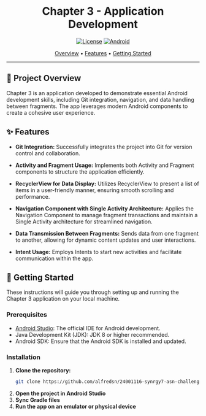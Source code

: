 <div align="center">

# Chapter 3 - Application Development

[![License](https://img.shields.io/badge/License-MIT-blue.svg?style=for-the-badge)](LICENSE)
[![Android](https://img.shields.io/badge/Android-3DDC84?style=for-the-badge&logo=android&logoColor=white)](https://www.android.com/)

<p align="center">
  <a href="#-project-overview">Overview</a> •
  <a href="#-features">Features</a> •
  <a href="#-getting-started">Getting Started</a>
</p>

</div>

---

## 🌟 Project Overview

Chapter 3 is an application developed to demonstrate essential Android development skills, including Git integration, navigation, and data handling between fragments. The app leverages modern Android components to create a cohesive user experience.

## ✨ Features

- **Git Integration:** Successfully integrates the project into Git for version control and collaboration.

- **Activity and Fragment Usage:** Implements both Activity and Fragment components to structure the application efficiently.

- **RecyclerView for Data Display:** Utilizes RecyclerView to present a list of items in a user-friendly manner, ensuring smooth scrolling and performance.

- **Navigation Component with Single Activity Architecture:** Applies the Navigation Component to manage fragment transactions and maintain a Single Activity architecture for streamlined navigation.

- **Data Transmission Between Fragments:** Sends data from one fragment to another, allowing for dynamic content updates and user interactions.

- **Intent Usage:** Employs Intents to start new activities and facilitate communication within the app.

## 🚀 Getting Started

These instructions will guide you through setting up and running the Chapter 3 application on your local machine.

### Prerequisites

- [Android Studio](https://developer.android.com/studio): The official IDE for Android development.
- Java Development Kit (JDK): JDK 8 or higher recommended.
- Android SDK: Ensure that the Android SDK is installed and updated.

### Installation

1. **Clone the repository:**
   ```sh
   git clone https://github.com/alfredsn/24001116-synrgy7-asn-challenge-ch3.git

2. **Open the project in Android Studio**
3. **Sync Gradle files**
4. **Run the app on an emulator or physical device**
